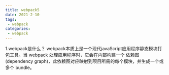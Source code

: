 ```yaml
---
title: webpack5
date: 2021-2-10
tags:
 - webpack
categories:
 - webpack
---
```


1.webpack是什么？
    webpack本质上是一个现代javaScript应用程序静态模块打包工具。当 webpack 处理应用程序时，它会在内部构建一个 依赖图(dependency graph)，此依赖图对应映射到项目所需的每个模块，并生成一个或多个 bundle。
